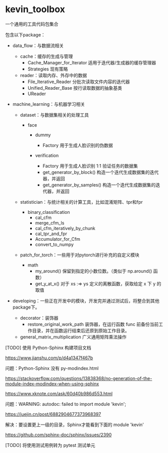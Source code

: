 # kevin_toolbox

一个通用的工具代码包集合



包含以下package：

- data_flow：与数据流相关
  - cache：缓存的生成与管理
    - Cache_Manager_for_Iterator 适用于迭代器/生成器的缓存管理器
    - Strategies 现有策略
  - reader：读取内存、外存中的数据
    - File_Iterative_Reader 分批次读取文件内容的迭代器
    - Unified_Reader_Base 按行读取数据的抽象基类
    - UReader
- machine_learning：与机器学习相关
  - dataset：与数据集相关的处理工具
    - face
      - dummy
        - Factory 用于生成人脸识别的伪数据

      - verification
        - Factory 用于生成人脸识别 1:1 验证任务的数据集 
        - get_generator_by_block() 构造一个迭代生成数据集的迭代器，并返回
        - get_generator_by_samples() 构造一个迭代生成数据集的迭代器，并返回

  - statistician：与统计相关的计算工具，比如混淆矩阵、tpr和fpr
    - binary_classification
      - cal_cfm
      - merge_cfm_ls
      - cal_cfm_iteratively_by_chunk
      - cal_tpr_and_fpr
      - Accumulator_for_Cfm
      - convert_to_numpy

  - patch_for_torch：一些用于对pytorch进行补充的自定义模块
    - math
      - my_around() 保留到指定的小数位数。（类似于 np.around() 函数）
      - get_y_at_x() 对于 xs :=> ys 定义的离散函数，获取给定 x 下 y 的取值

- developing：一些正在开发中的模块，开发完并通过测试后，将整合到其他package下。
  - decorator：装饰器
    - restore_original_work_path 装饰器，在运行函数 func 前备份当前工作目录，并在函数运行结束后还原到原始工作目录。
  - general_matrix_multiplication 广义通用矩阵乘法操作






[TODO] 使用 Python-Sphinx 构建项目文档

https://www.jianshu.com/p/d4a1347f467b

问题：Python-Sphinx 没有 py-modindex.html

https://stackoverflow.com/questions/13838368/no-generation-of-the-module-index-modindex-when-using-sphinx

https://www.xknote.com/ask/60d40b986d553.html

问题：WARNING: autodoc: failed to import module 'kevin';

https://juejin.cn/post/6882904677373968397

解决：要设置更上一级的目录，Sphinx才能看到下面的  module 'kevin'

https://github.com/sphinx-doc/sphinx/issues/2390

[TODO] 将使用测试用例转为 pytest 测试单元
